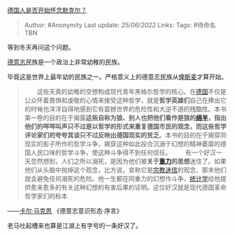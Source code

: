 [德国人是否开始怀念默克尔？](https://www.zhihu.com/question/526393834/answer/2535285151)

> Author: #Anonymity
> Last update: *25/06/2022*
> Links:
> Tags: #待命名TBN

等到冬天再问这个问题。

[德意志](https://www.zhihu.com/search?q=%E5%BE%B7%E6%84%8F%E5%BF%97&search_source=Entity&hybrid_search_source=Entity&hybrid_search_extra=%7B%22sourceType%22%3A%22answer%22%2C%22sourceId%22%3A2535285151%7D)民族是一个政治上非常幼稚的民族。

毕竟这是世界上最年幼的民族之一。严格意义上的德意志民族从[俾斯麦](https://www.zhihu.com/search?q=%E4%BF%BE%E6%96%AF%E9%BA%A6&search_source=Entity&hybrid_search_source=Entity&hybrid_search_extra=%7B%22sourceType%22%3A%22answer%22%2C%22sourceId%22%3A2535285151%7D)才算开始。

> 　　这些天真的幼稚的空想构成现代青年黑格尔哲学的核心。在[德国](https://www.zhihu.com/search?q=%E5%BE%B7%E5%9B%BD&search_source=Entity&hybrid_search_source=Entity&hybrid_search_extra=%7B%22sourceType%22%3A%22answer%22%2C%22sourceId%22%3A2535285151%7D)不仅是公众怀着畏惧和虔敬的心情来接受这种哲学，就是**哲学英雄们**自己在捧出它的时候也洋洋自得地感到它有震撼世界的危险性和大逆不道的残酷性。本书第一卷的目的在于揭露**这些自称为狼、别人也把他们看作是狼的[绵羊](https://www.zhihu.com/search?q=%E7%BB%B5%E7%BE%8A&search_source=Entity&hybrid_search_source=Entity&hybrid_search_extra=%7B%22sourceType%22%3A%22answer%22%2C%22sourceId%22%3A2535285151%7D)，指出他们的咩咩叫声只不过是以哲学的形式来重复德国市民的观念，而这些哲学评论家们的夸夸其谈只不过反映出德国现实的贫乏**。本书的目的在于揭穿同现实的影子所作的哲学斗争，揭穿这种如此投合沉溺于幻想的精神萎靡的德国人民口味的哲学斗争，使这种斗争得不到任何信任。
> 　　有一个好汉一天忽然想到，人们之所以溺死，是因为他们被**关于[重力](https://www.zhihu.com/search?q=%E9%87%8D%E5%8A%9B&search_source=Entity&hybrid_search_source=Entity&hybrid_search_extra=%7B%22sourceType%22%3A%22answer%22%2C%22sourceId%22%3A2535285151%7D)的思想**迷住了。如果他们从头脑中抛掉这个观念，比方说，宣称它是[宗教迷信](https://www.zhihu.com/search?q=%E5%AE%97%E6%95%99%E8%BF%B7%E4%BF%A1&search_source=Entity&hybrid_search_source=Entity&hybrid_search_extra=%7B%22sourceType%22%3A%22answer%22%2C%22sourceId%22%3A2535285151%7D)的观念，那末他们就会避免任何溺死的危险。他一生都在同重力的幻想作斗争，[统计学](https://www.zhihu.com/search?q=%E7%BB%9F%E8%AE%A1%E5%AD%A6&search_source=Entity&hybrid_search_source=Entity&hybrid_search_extra=%7B%22sourceType%22%3A%22answer%22%2C%22sourceId%22%3A2535285151%7D)给他提供愈来愈多的有关这种幻想的有害后果的证明。这位好汉就是现代德国革命哲学家们的标本

——[卡尔·马克思](https://www.zhihu.com/search?q=%E5%8D%A1%E5%B0%94%C2%B7%E9%A9%AC%E5%85%8B%E6%80%9D&search_source=Entity&hybrid_search_source=Entity&hybrid_search_extra=%7B%22sourceType%22%3A%22answer%22%2C%22sourceId%22%3A2535285151%7D) 《德意志意识形态·序言》

老马吐起槽来也算是江湖上有字号的一条好汉了。
